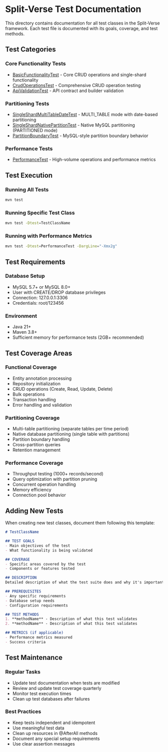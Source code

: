 # Split-Verse Test Documentation

This directory contains documentation for all test classes in the Split-Verse framework. Each test file is documented with its goals, coverage, and test methods.

## Test Categories

### Core Functionality Tests
- [BasicFunctionalityTest](BasicFunctionalityTest.md) - Core CRUD operations and single-shard functionality
- [CrudOperationsTest](CrudOperationsTest.md) - Comprehensive CRUD operation testing
- [ApiValidationTest](ApiValidationTest.md) - API contract and builder validation

### Partitioning Tests
- [SingleShardMultiTableDateTest](SingleShardMultiTableDateTest.md) - MULTI_TABLE mode with date-based partitioning
- [SingleShardNativePartitionTest](SingleShardNativePartitionTest.md) - Native MySQL partitioning (PARTITIONED mode)
- [PartitionBoundaryTest](PartitionBoundaryTest.md) - MySQL-style partition boundary behavior

### Performance Tests
- [PerformanceTest](PerformanceTest.md) - High-volume operations and performance metrics

## Test Execution

### Running All Tests
```bash
mvn test
```

### Running Specific Test Class
```bash
mvn test -Dtest=TestClassName
```

### Running with Performance Metrics
```bash
mvn test -Dtest=PerformanceTest -DargLine="-Xmx2g"
```

## Test Requirements

### Database Setup
- MySQL 5.7+ or MySQL 8.0+
- User with CREATE/DROP database privileges
- Connection: 127.0.0.1:3306
- Credentials: root/123456

### Environment
- Java 21+
- Maven 3.8+
- Sufficient memory for performance tests (2GB+ recommended)

## Test Coverage Areas

### Functional Coverage
- Entity annotation processing
- Repository initialization
- CRUD operations (Create, Read, Update, Delete)
- Bulk operations
- Transaction handling
- Error handling and validation

### Partitioning Coverage
- Multi-table partitioning (separate tables per time period)
- Native database partitioning (single table with partitions)
- Partition boundary handling
- Cross-partition queries
- Retention management

### Performance Coverage
- Throughput testing (1000+ records/second)
- Query optimization with partition pruning
- Concurrent operation handling
- Memory efficiency
- Connection pool behavior

## Adding New Tests

When creating new test classes, document them following this template:

```markdown
# TestClassName

## TEST GOALS
- Main objectives of the test
- What functionality is being validated

## COVERAGE
- Specific areas covered by the test
- Components or features tested

## DESCRIPTION
Detailed description of what the test suite does and why it's important.

## PREREQUISITES
- Any specific requirements
- Database setup needs
- Configuration requirements

## TEST METHODS
1. **methodName** - Description of what this test validates
2. **methodName** - Description of what this test validates

## METRICS (if applicable)
- Performance metrics measured
- Success criteria
```

## Test Maintenance

### Regular Tasks
- Update test documentation when tests are modified
- Review and update test coverage quarterly
- Monitor test execution times
- Clean up test databases after failures

### Best Practices
- Keep tests independent and idempotent
- Use meaningful test data
- Clean up resources in @AfterAll methods
- Document any special setup requirements
- Use clear assertion messages